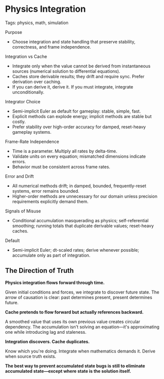 # Physics Integration

Tags: physics, math, simulation

Purpose
- Choose integration and state handling that preserve stability, correctness, and frame independence.

Integration vs Cache
- Integrate only when the value cannot be derived from instantaneous sources (numerical solution to differential equations).
- Caches store derivable results; they drift and require sync. Prefer derivation over caching.
- If you can derive it, derive it. If you must integrate, integrate unconditionally.

Integrator Choice
- Semi-implicit Euler as default for gameplay: stable, simple, fast.
- Explicit methods can explode energy; implicit methods are stable but costly.
- Prefer stability over high-order accuracy for damped, reset-heavy gameplay systems.

Frame-Rate Independence
- Time is a parameter. Multiply all rates by delta-time.
- Validate units on every equation; mismatched dimensions indicate errors.
- Behavior must be consistent across frame rates.

Error and Drift
- All numerical methods drift; in damped, bounded, frequently-reset systems, error remains bounded.
- Higher-order methods are unnecessary for our domain unless precision requirements explicitly demand them.

Signals of Misuse
- Conditional accumulation masquerading as physics; self-referential smoothing; running totals that duplicate derivable values; reset-heavy caches.

Default
- Semi-implicit Euler; dt-scaled rates; derive whenever possible; accumulate only as part of integration.

## The Direction of Truth

**Physics integration flows forward through time.**

Given initial conditions and forces, we integrate to discover future state. The arrow of causation is clear: past determines present, present determines future.

**Cache pretends to flow forward but actually references backward.**

A smoothed value that uses its own previous value creates circular dependency. The accumulation isn't solving an equation—it's approximating one while introducing lag and staleness.

**Integration discovers. Cache duplicates.**

Know which you're doing. Integrate when mathematics demands it. Derive when source truth exists.

**The best way to prevent accumulated state bugs is still to eliminate accumulated state—except where state is the solution itself.**
